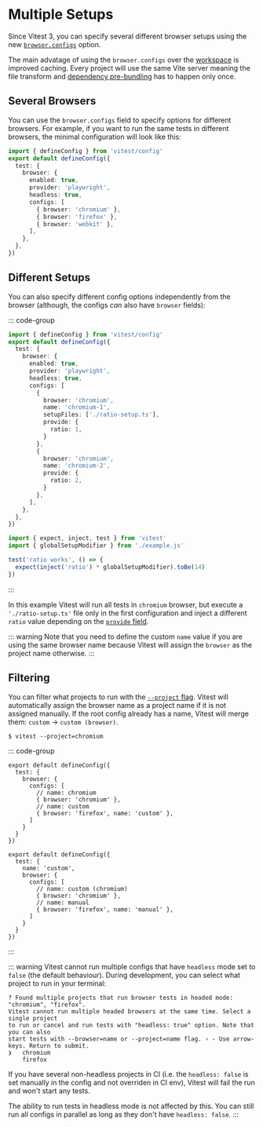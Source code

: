 # Multiple Setups

Since Vitest 3, you can specify several different browser setups using the new [`browser.configs`](/guide/browser/config#browser-configs) option.

The main advatage of using the `browser.configs` over the [workspace](/guide/workspace) is improved caching. Every project will use the same Vite server meaning the file transform and [dependency pre-bundling](https://vite.dev/guide/dep-pre-bundling.html) has to happen only once.

## Several Browsers

You can use the `browser.configs` field to specify options for different browsers. For example, if you want to run the same tests in different browsers, the minimal configuration will look like this:

```ts [vitest.config.ts]
import { defineConfig } from 'vitest/config'
export default defineConfig({
  test: {
    browser: {
      enabled: true,
      provider: 'playwright',
      headless: true,
      configs: [
        { browser: 'chromium' },
        { browser: 'firefox' },
        { browser: 'webkit' },
      ],
    },
  },
})
```

## Different Setups

You can also specify different config options independently from the browser (although, the configs _can_ also have `browser` fields):

::: code-group
```ts [vitest.config.ts]
import { defineConfig } from 'vitest/config'
export default defineConfig({
  test: {
    browser: {
      enabled: true,
      provider: 'playwright',
      headless: true,
      configs: [
        {
          browser: 'chromium',
          name: 'chromium-1',
          setupFiles: ['./ratio-setup.ts'],
          provide: {
            ratio: 1,
          }
        },
        {
          browser: 'chromium',
          name: 'chromium-2',
          provide: {
            ratio: 2,
          }
        },
      ],
    },
  },
})
```
```ts [example.test.ts]
import { expect, inject, test } from 'vitest'
import { globalSetupModifier } from './example.js'

test('ratio works', () => {
  expect(inject('ratio') * globalSetupModifier).toBe(14)
})
```
:::

In this example Vitest will run all tests in `chromium` browser, but execute a `'./ratio-setup.ts'` file only in the first configuration and inject a different `ratio` value depending on the [`provide` field](/config/#provide).

::: warning
Note that you need to define the custom `name` value if you are using the same browser name because Vitest will assign the `browser` as the project name otherwise.
:::

## Filtering

You can filter what projects to run with the [`--project` flag](/guide/cli#project). Vitest will automatically assign the browser name as a project name if it is not assigned manually. If the root config already has a name, Vitest will merge them: `custom` -> `custom (browser)`.

```shell
$ vitest --project=chromium
```

::: code-group
```ts{6,8} [default]
export default defineConfig({
  test: {
    browser: {
      configs: [
        // name: chromium
        { browser: 'chromium' },
        // name: custom
        { browser: 'firefox', name: 'custom' },
      ]
    }
  }
})
```
```ts{3,7,9} [custom]
export default defineConfig({
  test: {
    name: 'custom',
    browser: {
      configs: [
        // name: custom (chromium)
        { browser: 'chromium' },
        // name: manual
        { browser: 'firefox', name: 'manual' },
      ]
    }
  }
})
```
:::

::: warning
Vitest cannot run multiple configs that have `headless` mode set to `false` (the default behaviour). During development, you can select what project to run in your terminal:

```shell
? Found multiple projects that run browser tests in headed mode: "chromium", "firefox".
Vitest cannot run multiple headed browsers at the same time. Select a single project
to run or cancel and run tests with "headless: true" option. Note that you can also
start tests with --browser=name or --project=name flag. › - Use arrow-keys. Return to submit.
❯   chromium
    firefox
```

If you have several non-headless projects in CI (i.e. the `headless: false` is set manually in the config and not overriden in  CI env), Vitest will fail the run and won't start any tests.

The ability to run tests in headless mode is not affected by this. You can still run all configs in parallel as long as they don't have `headless: false`.
:::
